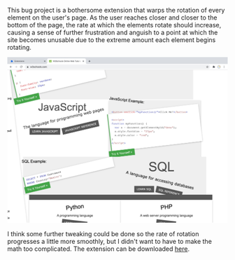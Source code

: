 This bug project is a bothersome extension that warps the rotation of every element on the user's page. As the user reaches closer and closer to the bottom of the page, the rate at which the elements rotate should increase, causing a sense of further frustration and anguish to a point at which the site becomes unusable due to the extreme amount each element begins rotating.

![sample](./sample.jpg)

I think some further tweaking could be done so the rate of rotation progresses a little more smoothly, but I didn't want to have to make the math too complicated. The extension can be downloaded [here](../bug-project.zip).
